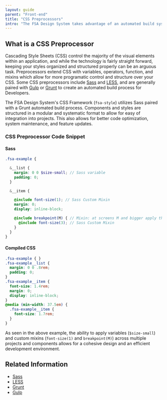 ```yaml
---
layout: guide
parent: "Front-end"
title: "CSS Preprocessors"
intro: "The FSA Design System takes advantage of an automated build system which utilizes Sass."
---
```


## What is a CSS Preprocessor

Cascading Style Sheets (CSS) control the majority of the visual elements within an application, and while the technology is fairly straight forward, keeping your styles organized and structured properly can be an arguous task. Preprocessors extend CSS with variables, operators, function, and mixins which allow for more programatic control and structure over your CSS. Some CSS preprocessors include [Sass](https://sass-lang.com/) and [LESS](http://lesscss.org/), and are generally paired with [Gulp](https://gulpjs.com/) or [Grunt](https://gruntjs.com/) to create an automated build process for Developers.

The FSA Design System's CSS Framework (`fsa-style`) utilizes Sass paired with a Grunt automated build process. Components and styles are structured in a modular and systematic format to allow for easy of integration into projects. This also allows for better code optimization, system maintenance, and feature updates.

### CSS Preprocessor Code Snippet

#### Sass

```scss
.fsa-example {

  &__list {
    margin: 0 0 $size-small; // Sass variable
    padding: 0;
  }

  &__item {

    @include font-size(1); // Sass Custom Mixin
    margin: 0;
    display: inline-block;

    @include breakpoint(M) { // Mixin: at screens M and bigger apply these styles
      @include font-size(3); // Sass Custom Mixin
    }
  }
}
```

#### Compiled CSS
```css
.fsa-example { }
.fsa-example__list {
  margin: 0 0 .8rem;
  padding: 0;
}
.fsa-example__item {
  font-size: 1.4rem;
  margin: 0;
  display: inline-block;
}
@media (min-width: 37.5em) {
  .fsa-example__item {
    font-size: 1.7rem;
  }
}
```

As seen in the above example, the ability to apply variables (`$size-small`) and custom mixins (`font-size(1)` and `breakpoint(M)`) across multiple projects and components allows for a cohesive design and an efficient development environment.

## Related Information

* [Sass](http://sass-lang.com/)
* [LESS](http://lesscss.org/)
* [Grunt](https://gruntjs.com/)
* [Gulp](https://gulpjs.com/)
